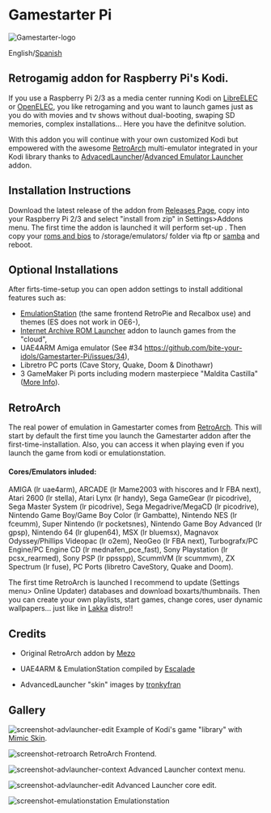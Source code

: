 # Gamestarter Pi
![Gamestarter-logo](https://github.com/bite-your-idols/gamestarter/raw/master/assets/gamestarter-logo-dark.jpg)

English/[Spanish](https://github.com/bite-your-idols/gamestarter/blob/master/README-ES.md)


## Retrogamig addon for Raspberry Pi's Kodi.

If you use a Raspberry Pi 2/3 as a media center running Kodi on [LibreELEC](https://libreelec.tv/) or [OpenELEC](http://openelec.tv/), you like retrogaming and you want to launch games just as you do with movies and tv shows without dual-booting, swaping SD memories, complex installations... Here you have the definitve solution.

With this addon you will continue with your own customized Kodi but empowered with the awesome [RetroArch](http://www.libretro.com/) multi-emulator integrated in your Kodi library thanks to [AdvacedLauncher](http://forum.kodi.tv/showthread.php?tid=85724)/[Advanced Emulator Launcher](http://forum.kodi.tv/showthread.php?tid=287826) addon.


## Installation Instructions

Download the latest release of the addon from [Releases Page](https://github.com/bite-your-idols/Gamestarter-Pi/releases/latest), copy into your Raspberry Pi 2/3 and select "install from zip" in Settings>Addons menu. The first time the addon is launched it will perform set-up . Then copy your [roms and bios](https://github.com/libretro/Lakka/wiki/ROMs-and-BIOSes) to /storage/emulators/ folder via ftp or [samba](http://wiki.openelec.tv/index.php/Accessing_Samba_Shares) and reboot.


## Optional Installations

After firts-time-setup you can open addon settings to install additional features such as:
- [EmulationStation](https://github.com/Herdinger/EmulationStation) (the same frontend RetroPie and Recalbox use) and themes (ES does not work in OE6-),
- [Internet Archive ROM Launcher](https://github.com/zach-morris/plugin.program.iarl/wiki) addon to launch games from the "cloud",
- UAE4ARM Amiga emulator (See #34 https://github.com/bite-your-idols/Gamestarter-Pi/issues/34),
- Libretro PC ports (Cave Story, Quake, Doom & Dinothawr)
- 3 GameMaker Pi ports including modern masterpiece "Maldita Castilla" ([More Info](https://github.com/bite-your-idols/gamemaker-pi)).


## RetroArch

The real power of emulation in Gamestarter comes from [RetroArch](http://www.libretro.com/). This will start by default the first time you launch the Gamestarter addon after the first-time-installation. Also, you can access it when playing even if you launch the game from kodi or emulationstation.

#### Cores/Emulators inluded:
AMIGA (lr uae4arm), ARCADE (lr Mame2003 with hiscores and lr FBA next), Atari 2600 (lr stella), Atari Lynx (lr handy), Sega GameGear (lr picodrive), Sega Master System (lr picodrive), Sega Megadrive/MegaCD (lr picodrive), Nintendo Game Boy/Game Boy Color (lr Gambatte), Nintendo NES (lr fceumm), Super Nintendo (lr pocketsnes), Nintendo Game Boy Advanced (lr gpsp), Nintendo 64 (lr glupen64), MSX (lr bluemsx), Magnavox Odyssey/Phillips Videopac (lr o2em), NeoGeo (lr FBA next), Turbografx/PC Engine/PC Engine CD (lr mednafen_pce_fast), Sony Playstation (lr pcsx_rearmed), Sony PSP (lr ppsspp), ScummVM (lr scummvm), ZX Spectrum (lr fuse), PC Ports (libretro CaveStory, Quake and Doom).

The first time RetroArch is launched I recommend to update (Settings menu> Online Updater) databases and download boxarts/thumbnails. Then you can create your own playlists, start games, change cores, user dynamic wallpapers... just like in [Lakka](http://www.lakka.tv/) distro!!


## Credits

- Original RetroArch addon by [Mezo](http://openelec.tv/forum/128-addons/72972-retroarch-addon-arm-rpi)

- UAE4ARM & EmulationStation compiled by [Escalade](https://forum.libreelec.tv/thread-302.html)

- AdvancedLauncher "skin" images by [tronkyfran](https://github.com/HerbFargus/es-theme-tronkyfran)



## Gallery

![screenshot-advlauncher-edit](https://github.com/bite-your-idols/Gamestarter-Pi/raw/master/assets/screenshot-gamestarter-advlauncher-mimic.png)
Example of Kodi's game "library" with [Mimic Skin](http://kodi.wiki/view/Add-on:mimic).

![screenshot-retroarch](https://github.com/bite-your-idols/gamestarter/raw/master/assets/screenshot-retroarch.gif)
RetroArch Frontend.

![screenshot-advlauncher-context](https://github.com/bite-your-idols/gamestarter/raw/master/assets/screenshot-advlauncher-context.png)
Advanced Launcher context menu.

![screenshot-advlauncher-edit](https://github.com/bite-your-idols/gamestarter/raw/master/assets/screenshot-advlauncher-edit.png)
Advanced Launcher core edit.

![screenshot-emulationstation](https://github.com/bite-your-idols/gamestarter/raw/master/assets/screenshot-emulationstation.png)
Emulationstation



